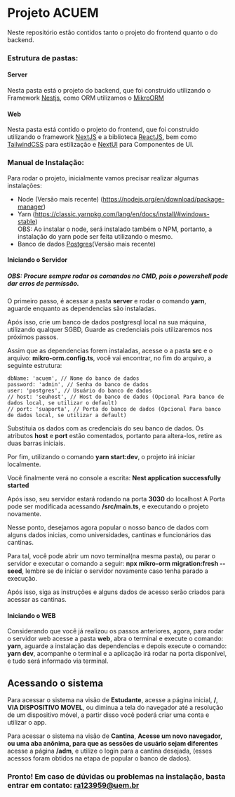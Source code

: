 # Projeto ACUEM
 
Neste repositório estão contidos tanto o projeto do frontend quanto o do backend.

### Estrutura de pastas:

#### Server
Nesta pasta está o projeto do backend, que foi construido utilizando o Framework
[Nestjs](https://nestjs.com/), como ORM utilizamos o [MikroORM](https://mikro-orm.io/)

#### Web
Nesta pasta está contido o projeto do frontend, que foi construido
utilizando o framework [NextJS](https://nextjs.org/) e a biblioteca
[ReactJS](https://pt-br.react.dev/), bem como [TailwindCSS](https://tailwindui.com/) para estilização e [NextUI](https://nextui.org/) para Componentes de UI.

### Manual de Instalação:

Para rodar o projeto, inicialmente vamos precisar realizar algumas instalações:

- Node (Versão mais recente) (https://nodejs.org/en/download/package-manager) 
- Yarn (https://classic.yarnpkg.com/lang/en/docs/install/#windows-stable)  
OBS: Ao instalar o node, será instalado também o NPM, portanto, a instalação do yarn pode ser feita utilizando o mesmo.
- Banco de dados [Postgres](https://www.postgresql.org/)(Versão mais recente)

#### Iniciando o Servidor

##### OBS: Procure sempre rodar os comandos no CMD, pois o powershell pode dar erros de permissão.

O primeiro passo, é acessar a pasta **server** e rodar o comando **yarn**, aguarde enquanto as dependencias são instaladas.

Após isso, crie um banco de dados postgresql local na sua máquina, utilizando qualquer SGBD, Guarde as credenciais pois utilizaremos nos próximos passos.

Assim que as dependencias forem instaladas, acesse o a pasta **src** e o arquivo: **mikro-orm.config.ts**, você vai encontrar, no fim do arquivo, a seguinte estrutura:

```
dbName: 'acuem', // Nome do banco de dados
password: 'admin', // Senha do banco de dados
user: 'postgres', // Usuário do banco de dados
// host: 'seuhost', // Host do banco de dados (Opcional Para banco de dados local, se utilizar o default)
// port: 'suaporta', // Porta do banco de dados (Opcional Para banco de dados local, se utilizar a default)
```

Substituia os dados com as credenciais do seu banco de dados.
Os atributos **host** e **port** estão comentados, portanto para altera-los, retire as duas barras iniciais.

Por fim, utilizando o comando **yarn start:dev**, o projeto irá iniciar localmente.

Você finalmente verá no console a escrita: **Nest application successfully started**

Após isso, seu servidor estará rodando na porta **3030** do localhost
A Porta pode ser modificada acessando **/src/main.ts**, e executando o projeto novamente.

Nesse ponto, desejamos agora popular o nosso banco de dados com alguns dados inicias, como universidades, cantinas e funcionários das cantinas.

Para tal, você pode abrir um novo terminal(na mesma pasta), ou parar o servidor e executar o comando a seguir: **npx mikro-orm migration:fresh --seed**, lembre se de iniciar o servidor novamente caso tenha parado a execução.

Após isso, siga as instruções e alguns dados de acesso serão criados para acessar as cantinas.


#### Iniciando o WEB

Considerando que você já realizou os passos anteriores, agora, para rodar o servidor web acesse a pasta **web**, abra o terminal e execute o comando: **yarn**, aguarde a instalação das dependencias e depois execute o comando: **yarn dev**, acompanhe o terminal e a aplicação irá rodar na porta disponível, e tudo será informado via terminal.

## Acessando o sistema

Para acessar o sistema na visão de **Estudante**, acesse a página inicial, **/**, **VIA DISPOSITIVO MOVEL**, ou diminua a tela do navegador até a resolução de um dispositivo móvel, a partir disso você poderá criar uma conta e utilizar o app.

Para acessar o sistema na visão de **Cantina**, **Acesse um novo navegador, ou uma aba anônima, para que as sessões de usuário sejam diferentes** acesse a página **/adm**, e utilize o login para a cantina desejada, (esses acessos foram obtidos na etapa de popular o banco de dados).

### Pronto! Em caso de dúvidas ou problemas na instalação, basta entrar em contato: ra123959@uem.br